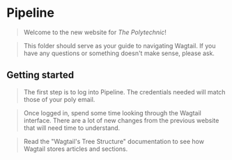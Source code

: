 # Pipeline

> Welcome to the new website for _The Polytechnic_!

> This folder should serve as your guide to navigating Wagtail. If you have any questions or something doesn't make sense, please ask.

## Getting started

> The first step is to log into Pipeline. The credentials needed will match those of your poly email.

> Once logged in, spend some time looking through the Wagtail interface. There are a lot of new changes from the previous website that will need time to understand.

> Read the "Wagtail's Tree Structure" documentation to see how Wagtail stores articles and sections.

